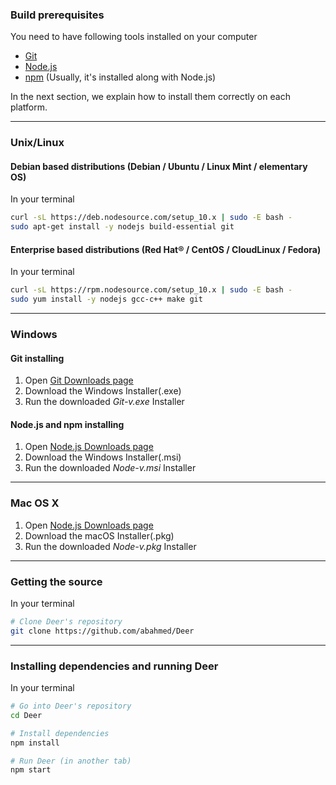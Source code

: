 ### Build prerequisites

You need to have following tools installed on your computer
+ [Git](https://git-scm.com)
+ [Node.js](https://nodejs.org/en/download/)
+ [npm](https://www.npmjs.com/) (Usually, it's installed along with Node.js)

In the next section, we explain how to install them correctly on each platform.

***

### Unix/Linux

#### Debian based distributions (Debian / Ubuntu / Linux Mint / elementary OS)
In your terminal
``` bash
curl -sL https://deb.nodesource.com/setup_10.x | sudo -E bash -
sudo apt-get install -y nodejs build-essential git
```

#### Enterprise based distributions (Red Hat® / CentOS / CloudLinux / Fedora)
In your terminal
``` bash
curl -sL https://rpm.nodesource.com/setup_10.x | sudo -E bash -
sudo yum install -y nodejs gcc-c++ make git
```

***

### Windows
#### Git installing
1. Open [Git Downloads page](https://git-scm.com/downloads)
2. Download the Windows Installer(.exe)
3. Run the downloaded _Git-v.exe_ Installer

#### Node.js and npm installing
1. Open [Node.js Downloads page](https://nodejs.org/en/download/)
2. Download the Windows Installer(.msi)
3. Run the downloaded _Node-v.msi_ Installer

***

### Mac OS X
1. Open [Node.js Downloads page](https://nodejs.org/en/download/)
2. Download the macOS Installer(.pkg)
3. Run the downloaded _Node-v.pkg_ Installer

***

### Getting the source
In your terminal
``` bash
# Clone Deer's repository
git clone https://github.com/abahmed/Deer
```

***

### Installing dependencies and running Deer
In your terminal
``` bash
# Go into Deer's repository
cd Deer

# Install dependencies
npm install

# Run Deer (in another tab)
npm start
```

